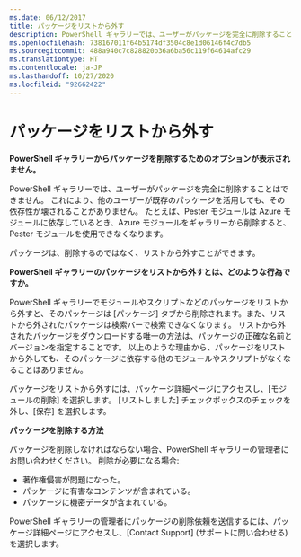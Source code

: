 ```yaml
---
ms.date: 06/12/2017
title: パッケージをリストから外す
description: PowerShell ギャラリーでは、ユーザーがパッケージを完全に削除することはできません。 これにより、他のユーザーが既存のパッケージを活用しても、その依存性が壊されることがありません。
ms.openlocfilehash: 738167011f64b5174df3504c8e1d06146f4c7db5
ms.sourcegitcommit: 488a940c7c828820b36a6ba56c119f64614afc29
ms.translationtype: HT
ms.contentlocale: ja-JP
ms.lasthandoff: 10/27/2020
ms.locfileid: "92662422"
---
```

# <a name="unlisting-packages"></a>パッケージをリストから外す

**PowerShell ギャラリーからパッケージを削除するためのオプションが表示されません。**

PowerShell ギャラリーでは、ユーザーがパッケージを完全に削除することはできません。 これにより、他のユーザーが既存のパッケージを活用しても、その依存性が壊されることがありません。
たとえば、Pester モジュールは Azure モジュールに依存しているとき、Azure モジュールをギャラリーから削除すると、Pester モジュールを使用できなくなります。

パッケージは、削除するのではなく、リストから外すことができます。

**PowerShell ギャラリーのパッケージをリストから外すとは、どのような行為ですか。**

PowerShell ギャラリーでモジュールやスクリプトなどのパッケージをリストから外すと、そのパッケージは [パッケージ] タブから削除されます。また、リストから外されたパッケージは検索バーで検索できなくなります。 リストから外されたパッケージをダウンロードする唯一の方法は、パッケージの正確な名前とバージョンを指定することです。 以上のような理由から、パッケージをリストから外しても、そのパッケージに依存する他のモジュールやスクリプトがなくなることはありません。

パッケージをリストから外すには、パッケージ詳細ページにアクセスし、[モジュールの削除] を選択します。 [リストしました] チェックボックスのチェックを外し、[保存] を選択します。

**パッケージを削除する方法**

パッケージを削除しなければならない場合、PowerShell ギャラリーの管理者にお問い合わせください。 削除が必要になる場合:

- 著作権侵害が問題になった。
- パッケージに有害なコンテンツが含まれている。
- パッケージに機密データが含まれている。

PowerShell ギャラリーの管理者にパッケージの削除依頼を送信するには、パッケージ詳細ページにアクセスし、[Contact Support] \(サポートに問い合わせる) を選択します。
